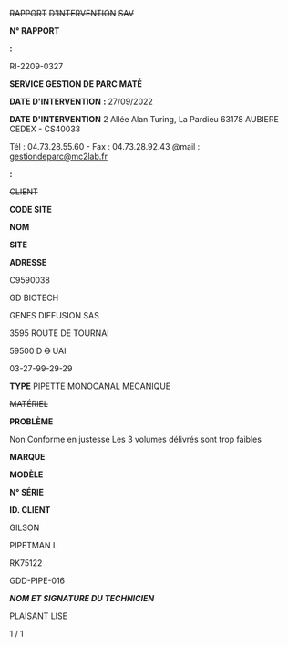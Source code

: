 ~~RAPPORT~~ ~~D'INTERVENTION~~ ~~SAV~~


**N° RAPPORT**


**:**


RI-2209-0327


**SERVICE GESTION DE PARC MATÉ**

**DATE D'INTERVENTION** **:** 27/09/2022


**DATE D'INTERVENTION**
2 Allée Alan Turing, La Pardieu
63178 AUBIERE CEDEX - CS40033

Tél : 04.73.28.55.60 - Fax : 04.73.28.92.43
@mail : gestiondeparc@mc2lab.fr


**:**


~~CLIENT~~


**CODE SITE**

**NOM**

**SITE**

**ADRESSE**


C9590038

GD BIOTECH

GENES DIFFUSION SAS

3595 ROUTE DE TOURNAI

59500 D ~~O~~ UAI

03-27-99-29-29





**TYPE** PIPETTE MONOCANAL MECANIQUE


~~MATÉRIEL~~

**PROBLÈME**

Non Conforme en justesse
Les 3 volumes délivrés sont trop faibles


**MARQUE**

**MODÈLE**

**N° SÉRIE**

**ID. CLIENT**


GILSON

PIPETMAN L

RK75122

GDD-PIPE-016






_**NOM ET SIGNATURE DU TECHNICIEN**_

PLAISANT LISE


1 / 1

